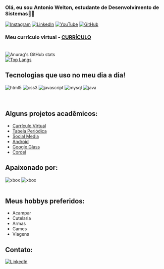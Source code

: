 
### Olá, eu sou Antonio Welton, estudante de Desenvolvimento de Sistemas✌🏻<br>

[![Instagram](https://img.shields.io/badge/Instagram-E4405F?style=for-the-badge&logo=instagram&logoColor=white)](https://www.instagram.com/ant.welton/)
[![LinkedIn](https://img.shields.io/badge/LinkedIn-0077B5?style=for-the-badge&logo=linkedin&logoColor=white)](https://www.linkedin.com/in/antonio-welton-barbosa-silva-5ba495172/)
[![YouTube](https://img.shields.io/badge/YouTube-FF0000?style=for-the-badge&logo=youtube&logoColor=white)](https://www.youtube.com/channel/UCUGzgJpi0E9SV2RzKSalhrw)
[![GitHub](https://img.shields.io/badge/GitHub-100000?style=for-the-badge&logo=github&logoColor=white)](https://github.com/antoniowelton)<br>

### Meu currículo virtual - [CURRÍCULO](https://antoniowelton.github.io/curriculo-online/)<br><br>

![Anurag's GitHub stats](https://github-readme-stats.vercel.app/api?username=antoniowelton&show_icons=true&theme=highcontrast)<br>
[![Top Langs](https://github-readme-stats.vercel.app/api/top-langs/?username=antoniowelton&langs_count=8)](https://github.com/antoniowelton)<br>

## Tecnologias que uso no meu dia a dia! <br>

<div style="display: inline_block">
    <img align=center alt="html5" src="https://img.shields.io/badge/HTML5-E34F26?style=for-the-badge&logo=html5&logoColor=white">
    <img align=center alt="css3" src="https://img.shields.io/badge/CSS3-1572B6?style=for-the-badge&logo=css3&logoColor=white">
    <img align=center alt="javascript" src="https://img.shields.io/badge/JavaScript-F7DF1E?style=for-the-badge&logo=javascript&logoColor=black">
    <img align=center alt="mysql" src="https://img.shields.io/badge/MySQL-00000F?style=for-the-badge&logo=mysql&logoColor=white">
    <img align=center alt="java" src="https://img.shields.io/badge/Java-ED8B00?style=for-the-badge&logo=java&logoColor=white">    
</div>
<br><br>

## Alguns projetos acadêmicos:
- [Currículo Virtual](https://antoniowelton.github.io/curriculo-online/)
- [Tabela Periódica](https://antoniowelton.github.io/projeto-tabela-periodica/)
- [Social Media](https://antoniowelton.github.io/projeto-socialmedia/)
- [Android](https://antoniowelton.github.io/projeto-android/)
- [Google Glass](https://antoniowelton.github.io/projeto-google-glass/)
- [Cordel](https://antoniowelton.github.io/projeto-cordel/)


## Apaixonado por:

<div style="display: inline-block">
    <img align=center alt="xbox" src="https://img.shields.io/badge/Xbox-107C10?style=for-the-badge&logo=xbox&logoColor=white">
    <img align=center alt="xbox" src="https://img.shields.io/badge/Steam-000000?style=for-the-badge&logo=steam&logoColor=white">
</div><br><br>

## Meus hobbys preferidos:

- Acampar
- Cutelaria
- Armas
- Games
- Viagens

## Contato:

[![LinkedIn](https://img.shields.io/badge/LinkedIn-0077B5?style=for-the-badge&logo=linkedin&logoColor=white)](https://www.linkedin.com/in/antonio-welton-barbosa-silva-5ba495172/)

